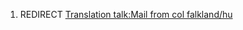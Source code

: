 1.  REDIRECT [Translation talk:Mail from col
    falkland/hu](Translation_talk:Mail_from_col_falkland/hu "wikilink")
